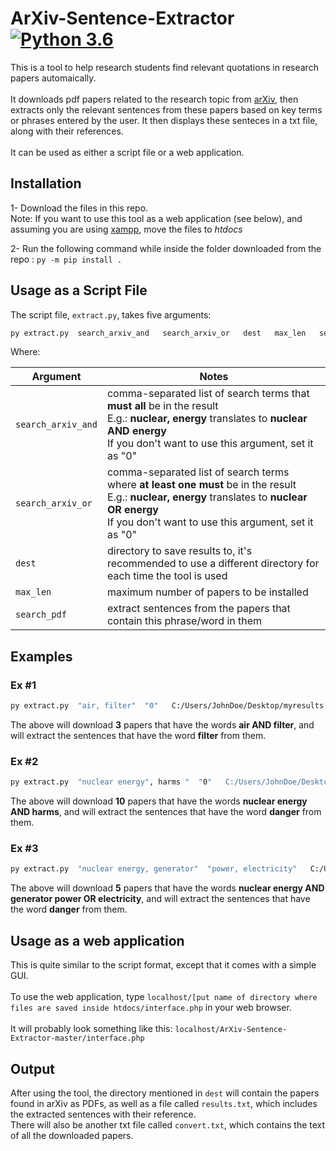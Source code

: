 # ArXiv-Sentence-Extractor [![Python 3.6](https://img.shields.io/badge/python-3.7-blue.svg)](https://www.python.org/downloads/release/python-370/)


This is a tool to help research students find relevant quotations in research papers automaically. <br><br>
It downloads pdf papers related to the research topic from <a href="https://arxiv.org/">arXiv</a>, then extracts only the relevant 
sentences from these papers based on key terms or phrases entered by the user. 
It then displays these senteces in a txt file, along with their references.
<br><br>
It can be used as either a script file or a web application.
<h2>Installation</h2>

1- Download the files in this repo. <br>
Note: If you want to use this tool as a web application (see below), and assuming you are using <a href="https://www.apachefriends.org/index.html">xampp</a>,
move the files to <i>htdocs</i>
<br>

2- Run the following command while inside the folder downloaded from the repo :
<code>py -m pip install .</code>


<h2>Usage as a Script File</h2>

The script file, <code>extract.py</code>, takes five arguments:  <br>

```bash
py extract.py  search_arxiv_and   search_arxiv_or   dest   max_len   search_pdf
```

Where:

Argument           | Notes
-------------------|----------
`search_arxiv_and` | comma-separated list of search terms that <strong>must all</strong> be in the result<br>E.g.: <strong>nuclear, energy</strong> translates to <strong>nuclear AND energy</strong><br>If you don't want to use this argument, set it as "0"
`search_arxiv_or`  | comma-separated list of search terms where <strong>at least one must </strong> be in the result<br>E.g.: <strong>nuclear, energy</strong> translates to <strong>nuclear OR energy</strong><br>If you don't want to use this argument, set it as "0"
`dest`             | directory to save results to, it's recommended to use a different directory for each time the tool is used
`max_len`          | maximum number of papers to be installed
`search_pdf`       | extract sentences from the papers that contain this phrase/word in them


<h2> Examples </h2>

<h3>Ex #1</h3>

```bash
py extract.py  "air, filter"  "0"   C:/Users/JohnDoe/Desktop/myresults   3   "filter"
```
The above will download <strong>3</strong> papers that have the words <strong>air AND filter</strong>, and will extract the sentences that have the word <strong>filter</strong> from them.

<h3>Ex #2</h3>

```bash
py extract.py  "nuclear energy", harms "  "0"   C:/Users/JohnDoe/Desktop/myresults   10   "danger"
```
The above will download <strong>10</strong> papers that have the words <strong>nuclear energy AND harms</strong>, and will extract the sentences that have the word <strong>danger</strong> from them.

<h3>Ex #3</h3>

```bash
py extract.py  "nuclear energy, generator"  "power, electricity"   C:/Users/JohnDoe/Desktop/myresults   5   "danger"
```

The above will download <strong>5</strong> papers that have the words <strong>nuclear energy AND generator power OR electricity</strong>, and will extract the sentences that have the word <strong>danger</strong> from them.


<h2> Usage as a web application </h2>

This is quite similar to the script format, except that it comes with a simple GUI.<br><br>
To use the web application, type `localhost/[put name of directory where files are saved inside htdocs/interface.php` in your web browser. 
<br><br>It will probably look something like this: `localhost/ArXiv-Sentence-Extractor-master/interface.php`

<h2>Output</h2>

After using the tool, the directory mentioned in `dest` will contain the papers found in arXiv as PDFs, as well as a file called `results.txt`, which includes the extracted sentences with their reference.<br>
There will also be another txt file called `convert.txt`, which contains the text of all the downloaded papers.

